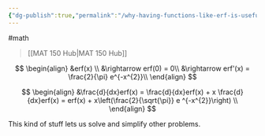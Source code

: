 ```yaml
---
{"dg-publish":true,"permalink":"/why-having-functions-like-erf-is-useful/","dgHomeLink":true,"dgPassFrontmatter":false}
---
```


#math 
>[[MAT 150 Hub|MAT 150 Hub]]


$$
\begin{align}
&erf(x) \\
&\rightarrow erf(0) = 0\\
&\rightarrow erf'(x) = \frac{2}{\pi} e^{-x^{2}}\\
\end{align}
$$

$$
\begin{align}
&\frac{d}{dx}erf(x) = \frac{d}{dx}erf(x) + x \frac{d}{dx}erf(x) = erf(x) + x\left(\frac{2}{\sqrt{\pi}} e ^{-x^{2}}\right) \\
\end{align}
$$

This kind of stuff lets us solve and simplify other problems.